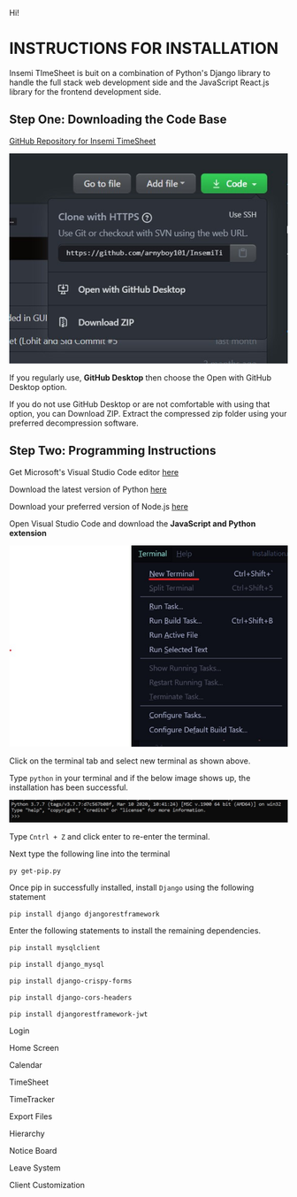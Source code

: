 Hi!

# INSTRUCTIONS FOR INSTALLATION

Insemi TImeSheet is buit on a combination of Python's Django library to handle the full stack web development side and the JavaScript React.js library for the frontend development side. 

## Step One: Downloading the Code Base

[GitHub Repository for Insemi TimeSheet](https://github.com/arnyboy101/InsemiTimeSheet)

![Installation Options](./Planning/1.jpg)

If you regularly use, **GitHub Desktop** then choose the Open with GitHub Desktop option. 

If you do not use GitHub Desktop or are not comfortable with using that option, you can Download ZIP. Extract the compressed zip folder using your preferred decompression software. 

## Step Two: Programming Instructions

Get Microsoft's Visual Studio Code editor [here](https://code.visualstudio.com/)

Download the latest version of Python [here](https://www.python.org/downloads/)

Download your preferred version of Node.js [here](https://nodejs.org/en/download/)

Open Visual Studio Code and download the **JavaScript and Python extension**

![Terminal](./Planning/2.jpg)

Click on the terminal tab and select new terminal as shown above.

Type `python` in your terminal and if the below image shows up, the installation has been successful.

![Python Success](./Planning/3.jpg)

Type `Cntrl + Z` and click enter to re-enter the terminal.

Next type the following line into the terminal
```
py get-pip.py
```

Once pip in successfully installed, install `Django` using the following statement 
```
pip install django djangorestframework
```
Enter the following statements to install the remaining dependencies.
```
pip install mysqlclient
```
```
pip install django_mysql
```
```
pip install django-crispy-forms 
```
```
pip install django-cors-headers
```
```
pip install djangorestframework-jwt
```



Login


Home Screen


Calendar



TimeSheet


TimeTracker


Export Files



Hierarchy


Notice Board


Leave System


Client Customization



